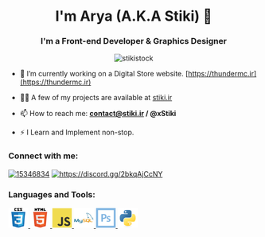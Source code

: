 <h1 align="center">I'm Arya (A.K.A Stiki) 👋</h1>
<h3 align="center" margin-bottom="2em">I'm a Front-end Developer & Graphics Designer</h3>

<p align="center"> <img src="https://komarev.com/ghpvc/?username=stikistock&label=Profile%20views&color=0e75b6&style=flat" alt="stikistock" /> </p>

- 🔭 I’m currently working on a Digital Store website. [https://thundermc.ir](https://thundermc.ir)

- 👨‍💻 A few of my projects are available at [stiki.ir](https://stiki.ir)

- 📫 How to reach me: **contact@stiki.ir / @xStiki**

- ⚡ I Learn and Implement non-stop.

<h3 align="left">Connect with me:</h3>
<p align="left">
<a href="https://stackoverflow.com/users/15346834" target="blank"><img align="center" src="https://raw.githubusercontent.com/rahuldkjain/github-profile-readme-generator/master/src/images/icons/Social/stack-overflow.svg" alt="15346834" height="30" width="40" /></a>
<a href="https://discord.gg/https://discord.gg/2bkqAjCcNY" target="blank"><img align="center" src="https://raw.githubusercontent.com/rahuldkjain/github-profile-readme-generator/master/src/images/icons/Social/discord.svg" alt="https://discord.gg/2bkqAjCcNY" height="30" width="40" /></a>
</p>

<h3 align="left">Languages and Tools:</h3>
<p align="left"> <a href="https://www.w3schools.com/css/" target="_blank"> <img src="https://raw.githubusercontent.com/devicons/devicon/master/icons/css3/css3-original-wordmark.svg" alt="css3" width="40" height="40"/> </a> <a href="https://www.w3.org/html/" target="_blank"> <img src="https://raw.githubusercontent.com/devicons/devicon/master/icons/html5/html5-original-wordmark.svg" alt="html5" width="40" height="40"/> </a> <a href="https://developer.mozilla.org/en-US/docs/Web/JavaScript" target="_blank"> <img src="https://raw.githubusercontent.com/devicons/devicon/master/icons/javascript/javascript-original.svg" alt="javascript" width="40" height="40"/> </a> <a href="https://www.mysql.com/" target="_blank"> <img src="https://raw.githubusercontent.com/devicons/devicon/master/icons/mysql/mysql-original-wordmark.svg" alt="mysql" width="40" height="40"/> </a> <a href="https://www.photoshop.com/en" target="_blank"> <img src="https://raw.githubusercontent.com/devicons/devicon/master/icons/photoshop/photoshop-line.svg" alt="photoshop" width="40" height="40"/> </a> <a href="https://www.python.org" target="_blank"> <img src="https://raw.githubusercontent.com/devicons/devicon/master/icons/python/python-original.svg" alt="python" width="40" height="40"/> </a> </p>
